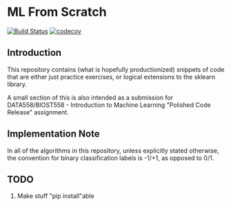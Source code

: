 # ML From Scratch

[![Build Status](https://travis-ci.org/havanagrawal/ml-from-scratch.svg?branch=master)](https://travis-ci.org/havanagrawal/ml-from-scratch) [![codecov](https://codecov.io/gh/havanagrawal/ml-from-scratch/branch/master/graph/badge.svg)](https://codecov.io/gh/havanagrawal/ml-from-scratch)


## Introduction

This repository contains (what is hopefully productionized) snippets of code that are either just practice exercises, or logical extensions to the sklearn library.

A small section of this is also intended as a submission for DATA558/BIOST558 - Introduction to Machine Learning "Polished Code Release" assignment.

## Implementation Note

In all of the algorithms in this repository, unless explicitly stated otherwise, the convention for binary classification labels is -1/+1, as opposed to 0/1.

## TODO

1. Make stuff "pip install"able  
